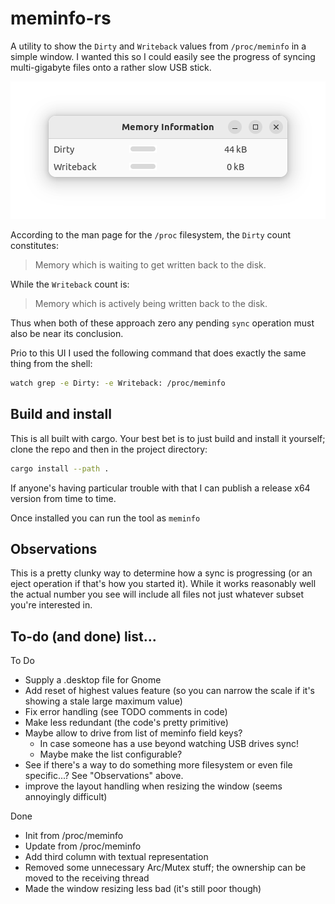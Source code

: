 # meminfo-rs

A utility to show the `Dirty` and `Writeback` values from `/proc/meminfo` in a simple window. I 
wanted this so I could easily see the progress of syncing multi-gigabyte files onto a rather slow 
USB stick.

![Screenshot of meminfo-rs in action](docs/screenshot.png)

According to the man page for the `/proc` filesystem, the `Dirty` count constitutes:

> Memory which is waiting to get written back to the disk.

While the `Writeback` count is:

> Memory which is actively being written back to the disk.

Thus when both of these approach zero any pending `sync` operation must also be near its conclusion.

Prio to this UI I used the following command that does exactly the same thing from the shell:

```bash
watch grep -e Dirty: -e Writeback: /proc/meminfo
```

## Build and install

This is all built with cargo. Your best bet is to just build and install it yourself; clone 
the repo and then in the project directory:

```bash
cargo install --path .
```
If anyone's having particular trouble with that I can publish a release x64 version from time to time.

Once installed you can run the tool as `meminfo`

## Observations

This is a pretty clunky way to determine how a sync is progressing (or an eject operation if 
that's how you started it). While it works reasonably well the actual number you see will 
include all files not just whatever subset you're interested in.

## To-do (and done) list...

To Do
  * Supply a .desktop file for Gnome
  * Add reset of highest values feature (so you can narrow the scale if it's showing a stale large maximum value)
  * Fix error handling (see TODO comments in code)
  * Make less redundant (the code's pretty primitive)
  * Maybe allow to drive from list of meminfo field keys?
    * In case someone has a use beyond watching USB drives sync!
    * Maybe make the list configurable?
  * See if there's a way to do something more filesystem or even file specific...? See "Observations" above.
  * improve the layout handling when resizing the window (seems annoyingly difficult)

Done
  * Init from /proc/meminfo
  * Update from /proc/meminfo
  * Add third column with textual representation
  * Removed some unnecessary Arc/Mutex stuff; the ownership can be moved to the receiving thread
  * Made the window resizing less bad (it's still poor though)

